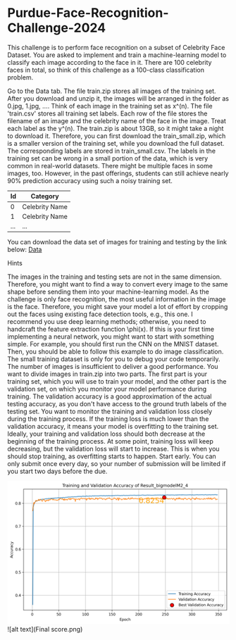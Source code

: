 # Purdue-Face-Recognition-Challenge-2024
This challenge is to perform face recognition on a subset of Celebrity Face Dataset. You are asked to implement and train a machine-learning model to classify each image according to the face in it. There are 100 celebrity faces in total, so think of this challenge as a 100-class classification problem.

Go to the Data tab. The file train.zip stores all images of the training set. After you download and unzip it, the images will be arranged in the folder as 0.jpg, 1.jpg, …. Think of each image in the training set as x^(n). The file 'train.csv' stores all training set labels. Each row of the file stores the filename of an image and the celebrity name of the face in the image. Treat each label as the y^(n). The train.zip is about 13GB, so it might take a night to download it. Therefore, you can first download the train_small.zip, which is a smaller version of the training set, while you download the full dataset. The corresponding labels are stored in train_small.csv. The labels in the training set can be wrong in a small portion of the data, which is very common in real-world datasets. There might be multiple faces in some images, too. However, in the past offerings, students can still achieve nearly 90% prediction accuracy using such a noisy training set.

| Id     | Category |
|----------|-----------|
| 0 | Celebrity Name |
| 1 | Celebrity Name |
| ... | ...|

You can download the data set of images for training and testing by the link below:
[Data](https://drive.google.com/drive/folders/1gEAODMW99SSU-ijTAPR5RMhtvgj7ORS6?usp=sharing)

Hints

The images in the training and testing sets are not in the same dimension. Therefore, you might want to find a way to convert every image to the same shape before sending them into your machine-learning model.
As the challenge is only face recognition, the most useful information in the image is the face. Therefore, you might save your model a lot of effort by cropping out the faces using existing face detection tools, e.g., this one.
I recommend you use deep learning methods; otherwise, you need to handcraft the feature extraction function \phi(x). If this is your first time implementing a neural network, you might want to start with something simple. For example, you should first run the CNN on the MNIST dataset. Then, you should be able to follow this example to do image classification.
The small training dataset is only for you to debug your code temporarily. The number of images is insufficient to deliver a good performance.
You want to divide images in train.zip into two parts. The first part is your training set, which you will use to train your model, and the other part is the validation set, on which you monitor your model performance during training. The validation accuracy is a good approximation of the actual testing accuracy, as you don't have access to the ground truth labels of the testing set.
You want to monitor the training and validation loss closely during the training process. If the training loss is much lower than the validation accuracy, it means your model is overfitting to the training set. Ideally, your training and validation loss should both decrease at the beginning of the training process. At some point, training loss will keep decreasing, but the validation loss will start to increase. This is when you should stop training, as overfitting starts to happen.
Start early. You can only submit once every day, so your number of submission will be limited if you start two days before the due.

![alt text](training_validation_my_modelBig2.png)
![alt text](Final score.png)
